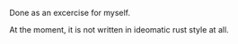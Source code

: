Done as an excercise for myself. 

At the moment, it is not written in ideomatic rust style at all. 
